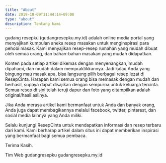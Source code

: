 ```yaml
---
title: "About"
date: 2019-10-09T11:44:14+09:00
type: "about"
description: Tentang kami
---
```


gudang resepku (gudangresepku.my.id) adalah online media portal yang menyajikan kumpulan aneka resep masakan untuk menginspirasi para pehobi masak. Kami menyajikan resep-resep rumahan yang mudah dibuat oleh semua orang, dan bahan-bahan masakan yang mudah didapatkan. 

Konten pada setiap artikel dikemas dengan menyenangkan, mudah dipahami, dan mudah dalam mempraktikkannya.  Jadi kalau Anda yang bingung mau masak apa, bisa langsung pilih berbagai resep lezat di ResepCinta. Harapan kami semua orang bisa memasak dengan mudah dan berhasil, supaya dapat disajikan dengan sempurna untuk keluarga tercinta. Semua resep di sini telah teruji dapur dan foto yang ditampilkan adalah original/hasil aslinya.

Jika Anda merasa artikel kami bermanfaat untuk Anda dan banyak orang, Anda juga dapat membagikannya melalui facebook, twitter, pinterest, dan sosial media lainnya yang Anda miliki.

Selalu kunjungi ResepCinta untuk mendapatkan informasi dan resep terbaru dari kami. Kami berharap artikel dalam situs ini dapat memberikan inspirasi yang bermanfaat bagi semua pembaca.

Terima Kasih.

Tim Web gudangresepku
gudangresepku.my.id
